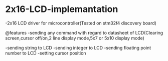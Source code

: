 # 2x16-LCD-implemantation

-2x16 LCD driver for microcontroller(Tested on stm32f4 discovery board)


@features
  -sending any command with regard to datasheet of LCD(Clearing screen,cursor off/on,2 line display mode,5x7 or 5x10 display mode)
  
  -sending string to LCD
  -sending integer to LCD
  -sending floating point number to LCD
  -setting cursor position






